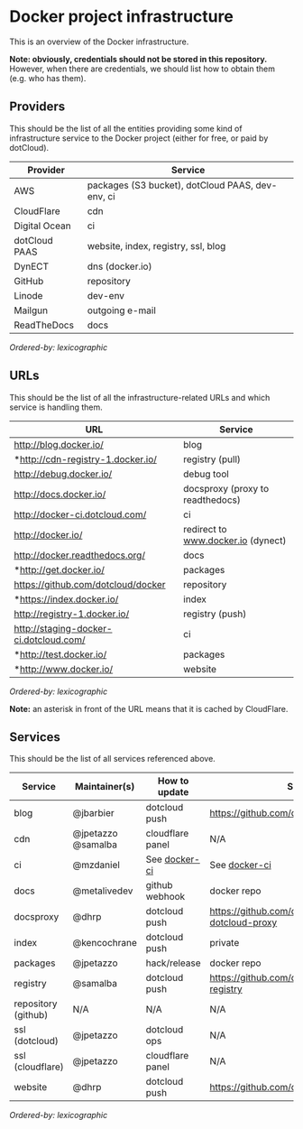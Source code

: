 # Docker project infrastructure

This is an overview of the Docker infrastructure.

**Note: obviously, credentials should not be stored in this repository.**
However, when there are credentials, we should list how to obtain them
(e.g. who has them).


## Providers

This should be the list of all the entities providing some kind of
infrastructure service to the Docker project (either for free,
or paid by dotCloud).


Provider      | Service
--------------|-------------------------------------------------
AWS           | packages (S3 bucket), dotCloud PAAS, dev-env, ci
CloudFlare    | cdn
Digital Ocean | ci
dotCloud PAAS | website, index, registry, ssl, blog
DynECT        | dns (docker.io)            
GitHub        | repository
Linode        | dev-env
Mailgun       | outgoing e-mail            
ReadTheDocs   | docs

*Ordered-by: lexicographic*


## URLs

This should be the list of all the infrastructure-related URLs
and which service is handling them.

URL                                         | Service
--------------------------------------------|---------------------------------
 http://blog.docker.io/                     | blog
*http://cdn-registry-1.docker.io/           | registry (pull)
 http://debug.docker.io/                    | debug tool
 http://docs.docker.io/                     | docsproxy (proxy to readthedocs)
 http://docker-ci.dotcloud.com/             | ci
 http://docker.io/                          | redirect to www.docker.io (dynect)
 http://docker.readthedocs.org/             | docs
*http://get.docker.io/                      | packages
 https://github.com/dotcloud/docker         | repository
*https://index.docker.io/                   | index
 http://registry-1.docker.io/               | registry (push)
 http://staging-docker-ci.dotcloud.com/     | ci
*http://test.docker.io/                     | packages
*http://www.docker.io/                      | website

*Ordered-by: lexicographic*

**Note:** an asterisk in front of the URL means that it is cached by CloudFlare.


## Services

This should be the list of all services referenced above.

Service             | Maintainer(s)      | How to update    | Source
--------------------|--------------------|------------------|-------
blog                | @jbarbier          | dotcloud push    | https://github.com/dotcloud/blog.docker.io
cdn                 | @jpetazzo @samalba | cloudflare panel | N/A
ci                  | @mzdaniel          | See [docker-ci]  | See [docker-ci]
docs                | @metalivedev       | github webhook   | docker repo
docsproxy           | @dhrp              | dotcloud push    | https://github.com/dotcloud/docker-docs-dotcloud-proxy
index               | @kencochrane       | dotcloud push    | private
packages            | @jpetazzo          | hack/release     | docker repo
registry            | @samalba           | dotcloud push    | https://github.com/dotcloud/docker-registry
repository (github) | N/A                | N/A              | N/A
ssl (dotcloud)      | @jpetazzo          | dotcloud ops     | N/A
ssl (cloudflare)    | @jpetazzo          | cloudflare panel | N/A
website             | @dhrp              | dotcloud push    | https://github.com/dotcloud/www.docker.io

*Ordered-by: lexicographic*


[docker-ci]: docker-ci.rst
